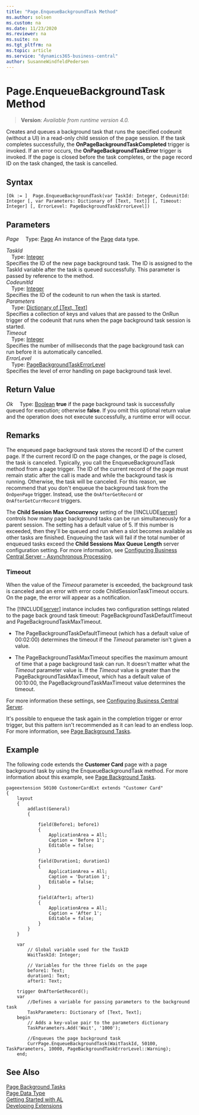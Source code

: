 ```yaml
---
title: "Page.EnqueueBackgroundTask Method"
ms.author: solsen
ms.custom: na
ms.date: 11/23/2020
ms.reviewer: na
ms.suite: na
ms.tgt_pltfrm: na
ms.topic: article
ms.service: "dynamics365-business-central"
author: SusanneWindfeldPedersen
---
```

[//]: # (START>DO_NOT_EDIT)
[//]: # (IMPORTANT:Do not edit any of the content between here and the END>DO_NOT_EDIT.)
[//]: # (Any modifications should be made in the .xml files in the ModernDev repo.)
# Page.EnqueueBackgroundTask Method
> **Version**: _Available from runtime version 4.0._

Creates and queues a background task that runs the specified codeunit (without a UI) in a read-only child session of the page session. If the task completes successfully, the **OnPageBackgroundTaskCompleted** trigger is invoked. If an error occurs, the **OnPageBackgroundTaskError** trigger is invoked. If the page is closed before the task completes, or the page record ID on the task changed, the task is cancelled.


## Syntax
```
[Ok := ]  Page.EnqueueBackgroundTask(var TaskId: Integer, CodeunitId: Integer [, var Parameters: Dictionary of [Text, Text]] [, Timeout: Integer] [, ErrorLevel: PageBackgroundTaskErrorLevel])
```
## Parameters
*Page*
&emsp;Type: [Page](page-data-type.md)
An instance of the [Page](page-data-type.md) data type.

*TaskId*  
&emsp;Type: [Integer](../integer/integer-data-type.md)  
Specifies the ID of the new page background task. The ID is assigned to the TaskId variable after the task is queued successfully. This parameter is passed by reference to the method.  
*CodeunitId*  
&emsp;Type: [Integer](../integer/integer-data-type.md)  
Specifies the ID of the codeunit to run when the task is started.  
*Parameters*  
&emsp;Type: [Dictionary of [Text, Text]](../dictionary/dictionary-data-type.md)  
Specifies a collection of keys and values that are passed to the OnRun trigger of the codeunit that runs when the page background task session is started.  
*Timeout*  
&emsp;Type: [Integer](../integer/integer-data-type.md)  
Specifies the number of milliseconds that the page background task can run before it is automatically cancelled.  
*ErrorLevel*  
&emsp;Type: [PageBackgroundTaskErrorLevel](../pagebackgroundtaskerrorlevel/pagebackgroundtaskerrorlevel-option.md)  
Specifies the level of error handling on page background task level.  


## Return Value
*Ok*
&emsp;Type: [Boolean](../boolean/boolean-data-type.md)
**true** if the page background task is successfully queued for execution; otherwise **false**. If you omit this optional return value and the operation does not execute successfully, a runtime error will occur.  


[//]: # (IMPORTANT: END>DO_NOT_EDIT)

## Remarks

The enqueued page background task stores the record ID of the current page. If the current record ID on the page changes, or the page is closed, the task is canceled. Typically, you call the EnqueueBackgroundTask method from a page trigger. The ID of the current record of the page must remain static after the call is made and while the background task is running. Otherwise, the task will be canceled. For this reason, we recommend that you don't enqueue the background task from the `OnOpenPage` trigger. Instead, use the  `OnAfterGetRecord` or `OnAfterGetCurrRecord` triggers.

​The **Child Session Max Concurrency** setting of the [!INCLUDE[server](../../includes/server.md)] controls how many page background tasks can be run simultaneously for a parent session.  The setting has a default value of 5. If this number is exceeded, then they'll be queued and run when a slot becomes available as other tasks are finished. Enqueuing the task will fail if the total number of enqueued tasks exceed the **Child Sessions Max Queue Length** server configuration setting.​ For more information, see [Configuring Business Central Server - Asynchronous Processing](../../../administration/configure-server-instance.md#PBT).

### <a name="timeout"></a>Timeout

When the value of the *Timeout* parameter is exceeded, the background task is canceled and an error with error code ChildSessionTaskTimeout occurs. On the page, the error will appear as a notification.

The [!INCLUDE[server](../../includes/server.md)] instance includes two configuration settings related to the page back ground task timeout: PageBackgroundTaskDefaultTimeout and PageBackgroundTaskMaxTimeout.
- The PageBackgroundTaskDefaultTimeout (which has a default value of 00:02:00) determines the timeout if the *Timeout* parameter isn't given a value.

- The PageBackgroundTaskMaxTimeout specifies the maximum amount of time that a page background task can run. It doesn't matter what the  *Timeout* parameter value is. If the *Timeout* value is greater than the PageBackgroundTaskMaxTimeout, which has a default value of 00:10:00, the PageBackgroundTaskMaxTimeout value determines the timeout.

For more information these settings, see [Configuring Business Central Server](../../../administration/configure-server-instance.md#PBT).

It's possible to enqueue the task again in the completion trigger or error trigger, but this pattern isn't recommended as it can lead to an endless loop. For more information, see [Page Background Tasks](../../devenv-page-background-tasks.md#reenqueue).

## Example

The following code extends the **Customer Card** page with a page background task by using the EnqueueBackgroundTask method. For more information about this example, see [Page Background Tasks](../../devenv-page-background-tasks.md).
  
```al
pageextension 50100 CustomerCardExt extends "Customer Card"
{
    layout
    {
        addlast(General)
        {

            field(Before1; before1)
            {
                ApplicationArea = All;
                Caption = 'Before 1';
                Editable = false;
            }

            field(Duration1; duration1)
            {
                ApplicationArea = All;
                Caption = 'Duration 1';
                Editable = false;
            }

            field(After1; after1)
            {
                ApplicationArea = All;
                Caption = 'After 1';
                Editable = false;
            }
        }
    }

    var
        // Global variable used for the TaskID
        WaitTaskId: Integer;
        
        // Variables for the three fields on the page 
        before1: Text;
        duration1: Text;
        after1: Text;

    trigger OnAfterGetRecord();
    var
        //Defines a variable for passing parameters to the background task
        TaskParameters: Dictionary of [Text, Text];
    begin
        // Adds a key-value pair to the parameters dictionary 
        TaskParameters.Add('Wait', '1000');

        //Enqueues the page background task
        CurrPage.EnqueueBackgroundTask(WaitTaskId, 50100, TaskParameters, 10000, PageBackgroundTaskErrorLevel::Warning);
    end;
```

## See Also

[Page Background Tasks](../../devenv-page-background-tasks.md)  
[Page Data Type](page-data-type.md)  
[Getting Started with AL](../../devenv-get-started.md)  
[Developing Extensions](../../devenv-dev-overview.md)
